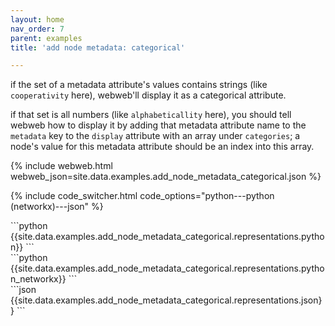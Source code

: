 ```yaml
---
layout: home
nav_order: 7
parent: examples
title: 'add node metadata: categorical'

---
```


if the set of a metadata attribute's values contains strings (like `cooperativity` here), webweb'll display it as a categorical attribute.



if that set is all numbers (like `alphabeticallity` here), you should tell webweb how to display it by adding that metadata attribute name to the `metadata` key to the `display` attribute with an array under `categories`; a node's value for this metadata attribute should be an index into this array.

{% include webweb.html webweb_json=site.data.examples.add_node_metadata_categorical.json %}

{% include code_switcher.html code_options="python---python (networkx)---json" %}
<div id='python-code-block' class='select-code-block select-code-block-visible'></div>
```python
{{site.data.examples.add_node_metadata_categorical.representations.python}}
```
<div id='python_networkx-code-block' class='select-code-block'></div>
```python
{{site.data.examples.add_node_metadata_categorical.representations.python_networkx}}
```
<div id='json-code-block' class='select-code-block'></div>
```json
{{site.data.examples.add_node_metadata_categorical.representations.json}}
```